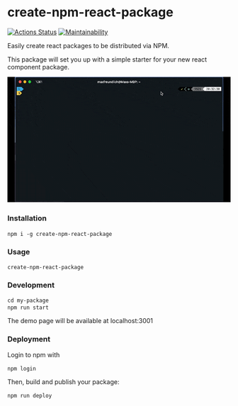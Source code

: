 # create-npm-react-package
[![Actions Status](https://github.com/maxwfreu/create-npm-react-package/workflows/Tests/badge.svg)](https://github.com/maxwfreu/create-npm-react-package/actions)
[![Maintainability](https://api.codeclimate.com/v1/badges/d84f9935c0ab2c7a3bf5/maintainability)](https://codeclimate.com/github/maxwfreu/create-npm-react-package/maintainability)

Easily create react packages to be distributed via NPM.

This package will set you up with a simple starter for your new react component package.

![CLI preview](https://github.com/maxwfreu/create-npm-react-package/blob/master/images/create-npm-react-package.gif "CLI preview")

### Installation
```
npm i -g create-npm-react-package
```

### Usage
```
create-npm-react-package
```

### Development
```
cd my-package
npm run start
```
The demo page will be available at localhost:3001

### Deployment
Login to npm with
```
npm login
```

Then, build and publish your package:
```
npm run deploy
```
